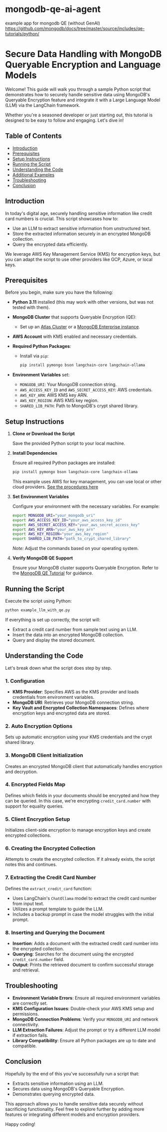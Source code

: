 # mongodb-qe-ai-agent

example app for mongodb QE (without GenAI)
https://github.com/mongodb/docs/tree/master/source/includes/qe-tutorials/python/

# Secure Data Handling with MongoDB Queryable Encryption and Language Models

Welcome! This guide will walk you through a sample Python script that demonstrates how to securely handle sensitive data
using MongoDB's Queryable Encryption feature and integrate it with a Large Language Model (LLM) via the LangChain
framework.

Whether you're a seasoned developer or just starting out, this tutorial is designed to be easy to follow and engaging.
Let's dive in!

## Table of Contents

- [Introduction](#introduction)
- [Prerequisites](#prerequisites)
- [Setup Instructions](#setup-instructions)
- [Running the Script](#running-the-script)
- [Understanding the Code](#understanding-the-code)
- [Additional Examples](#additional-examples)
- [Troubleshooting](#troubleshooting)
- [Conclusion](#conclusion)

## Introduction

In today's digital age, securely handling sensitive information like credit card numbers is crucial. This script
showcases how to:

- Use an LLM to extract sensitive information from unstructured text.
- Store the extracted information securely in an encrypted MongoDB collection.
- Query the encrypted data efficiently.

We leverage AWS Key Management Service (KMS) for encryption keys, but you can adapt the script to use other providers
like GCP, Azure, or local keys.

## Prerequisites

Before you begin, make sure you have the following:

- **Python 3.11** installed (this may work with other versions, but was not tested with them).
- **MongoDB Cluster** that supports Queryable Encryption (QE):
    - Set up an [Atlas Cluster](https://www.mongodb.com/docs/atlas/getting-started/) or
      a [MongoDB Enterprise instance](https://www.mongodb.com/docs/manual/tutorial/manage-mongodb-processes/#start-mongod-processes).
- **AWS Account** with KMS enabled and necessary credentials.
- **Required Python Packages**:
    - Install via `pip`:

      ```bash
      pip install pymongo bson langchain-core langchain-ollama
      ```

- **Environment Variables** set:
    - `MONGODB_URI`: Your MongoDB connection string.
    - `AWS_ACCESS_KEY_ID` and `AWS_SECRET_ACCESS_KEY`: AWS credentials.
    - `AWS_KEY_ARN`: AWS KMS key ARN.
    - `AWS_KEY_REGION`: AWS KMS key region.
    - `SHARED_LIB_PATH`: Path to MongoDB's crypt shared library.

## Setup Instructions

1. **Clone or Download the Script**

   Save the provided Python script to your local machine.

2. **Install Dependencies**

   Ensure all required Python packages are installed:

   ```bash
   pip install pymongo bson langchain-core langchain-ollama
   ```

   This example uses AWS for key management, you can use local or other cloud
   providers. [See the procedures here](https://www.mongodb.com/docs/manual/core/queryable-encryption/qe-create-cmk/#procedure)

3. **Set Environment Variables**

   Configure your environment with the necessary variables. For example:

   ```bash
   export MONGODB_URI="your_mongodb_uri"
   export AWS_ACCESS_KEY_ID="your_aws_access_key_id"
   export AWS_SECRET_ACCESS_KEY="your_aws_secret_access_key"
   export AWS_KEY_ARN="your_aws_key_arn"
   export AWS_KEY_REGION="your_aws_key_region"
   export SHARED_LIB_PATH="path_to_crypt_shared_library"
   ```

   *Note:* Adjust the commands based on your operating system.

4. **Verify MongoDB QE Support**

   Ensure your MongoDB cluster supports Queryable Encryption. Refer to
   the [MongoDB QE Tutorial](https://www.mongodb.com/docs/manual/core/queryable-encryption/tutorials/#std-label-qe-tutorial-automatic-encryption)
   for guidance.

## Running the Script

Execute the script using Python:

```bash
python example_llm_with_qe.py
```

If everything is set up correctly, the script will:

- Extract a credit card number from sample text using an LLM.
- Insert the data into an encrypted MongoDB collection.
- Query and display the stored document.

## Understanding the Code

Let's break down what the script does step by step.

### 1. **Configuration**

- **KMS Provider**: Specifies AWS as the KMS provider and loads credentials from environment variables.
- **MongoDB URI**: Retrieves your MongoDB connection string.
- **Key Vault and Encrypted Collection Namespaces**: Defines where encryption keys and encrypted data are stored.

### 2. **Auto Encryption Options**

Sets up automatic encryption using your KMS credentials and the crypt shared library.

### 3. **MongoDB Client Initialization**

Creates an encrypted MongoDB client that automatically handles encryption and decryption.

### 4. **Encrypted Fields Map**

Defines which fields in your documents should be encrypted and how they can be queried. In this case, we're encrypting
`credit_card.number` with support for equality queries.

### 5. **Client Encryption Setup**

Initializes client-side encryption to manage encryption keys and create encrypted collections.

### 6. **Creating the Encrypted Collection**

Attempts to create the encrypted collection. If it already exists, the script notes this and continues.

### 7. **Extracting the Credit Card Number**

Defines the `extract_credit_card` function:

- Uses LangChain's `ChatOllama` model to extract the credit card number from input text.
- Utilizes a prompt template to guide the LLM.
- Includes a backup prompt in case the model struggles with the initial prompt.

### 8. **Inserting and Querying the Document**

- **Insertion**: Adds a document with the extracted credit card number into the encrypted collection.
- **Querying**: Searches for the document using the encrypted `credit_card.number` field.
- **Output**: Prints the retrieved document to confirm successful storage and retrieval.

## Troubleshooting

- **Environment Variable Errors**: Ensure all required environment variables are correctly set.
- **KMS Configuration Issues**: Double-check your AWS KMS setup and permissions.
- **MongoDB Connection Problems**: Verify your `MONGODB_URI` and network connectivity.
- **LLM Extraction Failures**: Adjust the prompt or try a different LLM model if extraction fails.
- **Library Compatibility**: Ensure all Python packages are up to date and compatible.

## Conclusion

Hopefully by the end of this you've successfully run a script that:

- Extracts sensitive information using an LLM.
- Secures data using MongoDB's Queryable Encryption.
- Demonstrates querying encrypted data.

This approach allows you to handle sensitive data securely without sacrificing functionality. Feel free to explore
further by adding more features or integrating different models and encryption providers.

Happy coding!